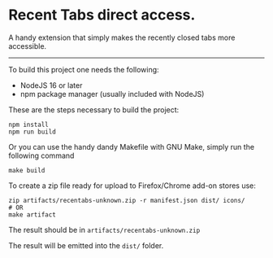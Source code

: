 # Recent Tabs direct access.

A handy extension that simply makes the recently closed tabs more accessible.

---

To build this project one needs the following:
* NodeJS 16 or later
* npm package manager (usually included with NodeJS)


These are the steps necessary to build the project:
```
npm install
npm run build
```


Or you can use the handy dandy Makefile with GNU Make, simply run the following command
```
make build
```

To create a zip file ready for upload to Firefox/Chrome add-on stores use:
```
zip artifacts/recentabs-unknown.zip -r manifest.json dist/ icons/
# OR
make artifact
```
The result should be in `artifacts/recentabs-unknown.zip`


The result will be emitted into the `dist/` folder.
